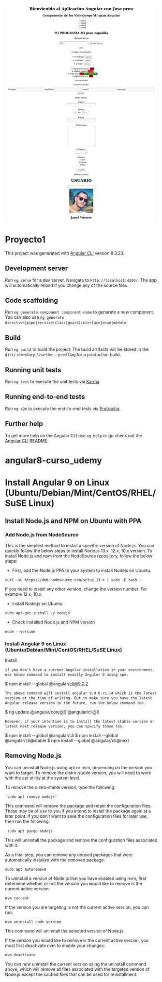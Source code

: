![Alt text](angular-curso.png)


# Proyecto1

This project was generated with [Angular CLI](https://github.com/angular/angular-cli) version 8.3.23.

## Development server

Run `ng serve` for a dev server. Navigate to `http://localhost:4200/`. The app will automatically reload if you change any of the source files.

## Code scaffolding

Run `ng generate component component-name` to generate a new component. You can also use `ng generate directive|pipe|service|class|guard|interface|enum|module`.

## Build

Run `ng build` to build the project. The build artifacts will be stored in the `dist/` directory. Use the `--prod` flag for a production build.

## Running unit tests

Run `ng test` to execute the unit tests via [Karma](https://karma-runner.github.io).

## Running end-to-end tests

Run `ng e2e` to execute the end-to-end tests via [Protractor](http://www.protractortest.org/).

## Further help

To get more help on the Angular CLI use `ng help` or go check out the [Angular CLI README](https://github.com/angular/angular-cli/blob/master/README.md).
# angular8-curso_udemy


# Install Angular 9 on Linux (Ubuntu/Debian/Mint/CentOS/RHEL/SuSE Linux) 

## Install Node.js and NPM on Ubuntu with PPA
### Add Node.js from NodeSource
This is the simplest method to install a specific version of Node.js. You can quickly follow the below steps to install Node.js 13.x, 12.x, 10.x version. To install Node.js and npm from the NodeSource repository, follow the below steps:

* First, add the Node.js PPA to your system to install Nodejs on Ubuntu.
```
curl -sL https://deb.nodesource.com/setup_13.x | sudo -E bash -
```
If you need to install any other version, change the version number. For example 12.x, 10.x.
* install Node.js on Ubuntu
```
sudo apt-get install -y nodejs
```
* Check Installed Node.js and NPM version
```
node --version
```
###  Install Angular 9 on Linux (Ubuntu/Debian/Mint/CentOS/RHEL/SuSE Linux) 

Install

    if you don’t have a current Angular installation in your environment, use below command to install exactly Angular 9 using npm.

$ npm install --global @angular/cli@9.0.2

    The above command will install angular 9.0.0-rc.14 which is the latest version at the time of writing. But to make sure you have the latest Angular release version in the future, run the below command too.

$ ng update @angular/core@9 @angular/cli@9

    However, if your intention is to install the latest stable version or latest next release version, you can specify those too.

$ npm install --global @angular/cli
$ npm install --global @angular/cli@stable
$ npm install --global @angular/cli@next


## Removing Node.js

You can uninstall Node.js using apt or nvm, depending on the version you want to target. To remove the distro-stable version, you will need to work with the apt utility at the system level.

To remove the distro-stable version, type the following:

    `sudo apt remove nodejs`

This command will remove the package and retain the configuration files. These may be of use to you if you intend to install the package again at a later point. If you don’t want to save the configuration files for later use, then run the following:

   ` sudo apt purge nodejs`

This will uninstall the package and remove the configuration files associated with it.

As a final step, you can remove any unused packages that were automatically installed with the removed package:

    sudo apt autoremove

To uninstall a version of Node.js that you have enabled using nvm, first determine whether or not the version you would like to remove is the current active version:

    nvm current

If the version you are targeting is not the current active version, you can run:

    nvm uninstall node_version

This command will uninstall the selected version of Node.js.

If the version you would like to remove is the current active version, you must first deactivate nvm to enable your changes:

    nvm deactivate

You can now uninstall the current version using the uninstall command above, which will remove all files associated with the targeted version of Node.js except the cached files that can be used for reinstallment. 
